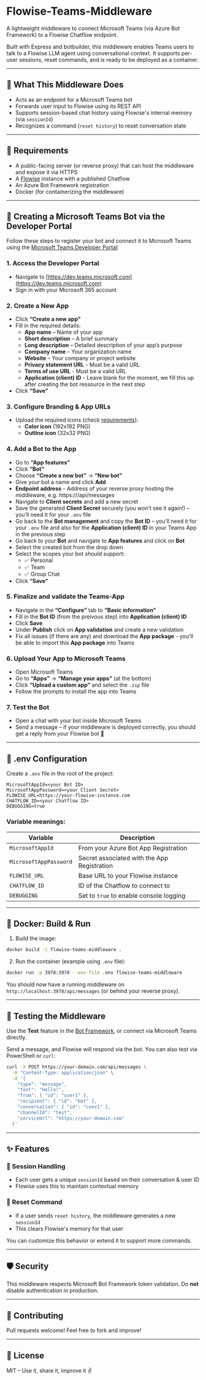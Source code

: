 # Flowise-Teams-Middleware

A lightweight middleware to connect Microsoft Teams (via Azure Bot Framework) to a Flowise Chatflow endpoint.

Built with Express and botbuilder, this middleware enables Teams users to talk to a Flowise LLM agent using conversational context. It supports per-user sessions, reset commands, and is ready to be deployed as a container.

---

## 🧠 What This Middleware Does

- Acts as an endpoint for a Microsoft Teams bot
- Forwards user input to Flowise using its REST API
- Supports session-based chat history using Flowise's internal memory (via `sessionId`)
- Recognizes a command (`reset history`) to reset conversation state

---

## 🧰 Requirements

- A public-facing server (or reverse proxy) that can host the middleware and expose it via HTTPS
- A [Flowise](https://github.com/FlowiseAI/Flowise) instance with a published Chatflow
- An Azure Bot Framework registration
- Docker (for containerizing the middleware)

---

## 🤖 Creating a Microsoft Teams Bot via the Developer Portal

Follow these steps to register your bot and connect it to Microsoft Teams using the [Microsoft Teams Developer Portal](https://dev.teams.microsoft.com):

### 1. Access the Developer Portal

- Navigate to [https://dev.teams.microsoft.com](https://dev.teams.microsoft.com)
- Sign in with your Microsoft 365 account

### 2. Create a New App

- Click **“Create a new app”**
- Fill in the required details:
  - **App name** – Name of your app
  - **Short description** – A brief summary
  - **Long description** – Detailed description of your app’s purpose
  - **Company name** – Your organization name
  - **Website** – Your company or project website
  - **Privacy statement URL** - Must be a valid URL
  - **Terms of use URL** - Must be a valid URL
  - **Application (client) ID** - Leave blank for the moment, we fill this up after creating the bot ressource in the next step
- Click **“Save”**

### 3. Configure Branding & App URLs

- Upload the required icons (check [requirements](https://learn.microsoft.com/en-us/microsoftteams/platform/concepts/build-and-test/apps-package#app-icons)):
  - **Color icon** (192x192 PNG)
  - **Outline icon** (32x32 PNG)

### 4. Add a Bot to the App

- Go to **“App features”**
- Click **“Bot”**
- Choose **“Create a new bot”**  → **“New bot”**
- Give your bot a name and click **Add**
- **Endpoint address** - Address of your reverse proxy hosting the middleware, e.g. https://<your-public-domain>/api/messages
- Navigate to **Client secrets** and add a new secret
- Save the generated **Client Secret** securely (you won’t see it again!) – you’ll need it for your `.env` file
- Go back to the **Bot management** and copy the **Bot ID** – you’ll need it for your `.env` file and also for the **Application (client) ID** in your Teams App in the previous step
- Go back to your **Bot** and navigate to **App features** and click on **Bot**
- Select the created bot from the drop down
- Select the scopes your bot should support:
  - ✅ Personal
  - ✅ Team
  - ✅ Group Chat
- Click **“Save”**

### 5. Finalize and validate the Teams-App

- Navigate in the **“Configure”** tab to **“Basic information”**
- Fill in the **Bot ID** (from the preivous step) into **Application (client) ID**
- Click **Save**
- Under **Publish** click on **App validation** and create a new validation
- Fix all issues (if there are any) and download the **App package** - you'll be able to import this **App package** into Teams

### 6. Upload Your App to Microsoft Teams

- Open Microsoft Teams
- Go to **“Apps”** → **“Manage your apps”** (at the bottom)
- Click **“Upload a custom app”** and select the `.zip` file
- Follow the prompts to install the app into Teams

### 7. Test the Bot

- Open a chat with your bot inside Microsoft Teams
- Send a message – if your middleware is deployed correctly, you should get a reply from your Flowise bot 🎉

---

## 🔐 .env Configuration

Create a `.env` file in the root of the project:

```env
MicrosoftAppId=<your Bot ID>
MicrosoftAppPassword=<your Client Secret>
FLOWISE_URL=https://your-flowise-instance.com
CHATFLOW_ID=<your Chatflow ID>
DEBUGGING=true
```

### Variable meanings:

| Variable               | Description                                                |
|------------------------|------------------------------------------------------------|
| `MicrosoftAppId`       | From your Azure Bot App Registration                       |
| `MicrosoftAppPassword` | Secret associated with the App Registration                |
| `FLOWISE_URL`          | Base URL to your Flowise instance                          |
| `CHATFLOW_ID`          | ID of the Chatflow to connect to                           |
| `DEBUGGING`            | Set to `true` to enable console logging                    |

---

## 🐳 Docker: Build & Run

1. Build the image:

```bash
docker build -t flowise-teams-middleware .
```

2. Run the container (example using `.env` file):

```bash
docker run -p 3978:3978 --env-file .env flowise-teams-middleware
```

You should now have a running middleware on `http://localhost:3978/api/messages` (or behind your reverse proxy).

---

## 🧪 Testing the Middleware

Use the **Test** feature in the [Bot Framework](https://dev.botframework.com/bots), or connect via Microsoft Teams directly.

Send a message, and Flowise will respond via the bot. You can also test via PowerShell or `curl`:

```bash
curl -X POST https://your-domain.com/api/messages \
  -H "Content-Type: application/json" \
  -d '{
    "type": "message",
    "text": "Hello!",
    "from": { "id": "user1" },
    "recipient": { "id": "bot" },
    "conversation": { "id": "conv1" },
    "channelId": "test",
    "serviceUrl": "https://your-domain.com"
  }'
```

---

## ✨ Features

### 🧠 Session Handling

- Each user gets a unique `sessionId` based on their conversation & user ID
- Flowise uses this to maintain contextual memory

### 🔁 Reset Command

- If a user sends `reset history`, the middleware generates a new `sessionId`
- This clears Flowise's memory for that user

You can customize this behavior or extend it to support more commands.

---

## 🛡️ Security

This middleware respects Microsoft Bot Framework token validation. Do **not** disable authentication in production.

---

## 🤝 Contributing

Pull requests welcome!
Feel free to fork and improve!

---

## 📜 License

MIT – Use it, share it, improve it ✌️